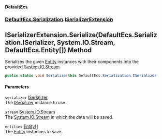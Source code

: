 #### [DefaultEcs](./index.md 'index')
### [DefaultEcs.Serialization](./DefaultEcs-Serialization.md 'DefaultEcs.Serialization').[ISerializerExtension](./DefaultEcs-Serialization-ISerializerExtension.md 'DefaultEcs.Serialization.ISerializerExtension')
## ISerializerExtension.Serialize(DefaultEcs.Serialization.ISerializer, System.IO.Stream, DefaultEcs.Entity[]) Method
Serializes the given [Entity](./DefaultEcs-Entity.md 'DefaultEcs.Entity') instances with their components into the provided [System.IO.Stream](https://docs.microsoft.com/en-us/dotnet/api/System.IO.Stream 'System.IO.Stream').  
```csharp
public static void Serialize(this DefaultEcs.Serialization.ISerializer serializer, System.IO.Stream stream, params DefaultEcs.Entity[] entities);
```
#### Parameters
<a name='DefaultEcs-Serialization-ISerializerExtension-Serialize(DefaultEcs-Serialization-ISerializer_System-IO-Stream_DefaultEcs-Entity--)-serializer'></a>
`serializer` [ISerializer](./DefaultEcs-Serialization-ISerializer.md 'DefaultEcs.Serialization.ISerializer')  
The [ISerializer](./DefaultEcs-Serialization-ISerializer.md 'DefaultEcs.Serialization.ISerializer') instance to use.  
  
<a name='DefaultEcs-Serialization-ISerializerExtension-Serialize(DefaultEcs-Serialization-ISerializer_System-IO-Stream_DefaultEcs-Entity--)-stream'></a>
`stream` [System.IO.Stream](https://docs.microsoft.com/en-us/dotnet/api/System.IO.Stream 'System.IO.Stream')  
The [System.IO.Stream](https://docs.microsoft.com/en-us/dotnet/api/System.IO.Stream 'System.IO.Stream') in which the data will be saved.  
  
<a name='DefaultEcs-Serialization-ISerializerExtension-Serialize(DefaultEcs-Serialization-ISerializer_System-IO-Stream_DefaultEcs-Entity--)-entities'></a>
`entities` [Entity](./DefaultEcs-Entity.md 'DefaultEcs.Entity')[[]](https://docs.microsoft.com/en-us/dotnet/api/System.Array 'System.Array')  
The [Entity](./DefaultEcs-Entity.md 'DefaultEcs.Entity') instances to save.  
  
